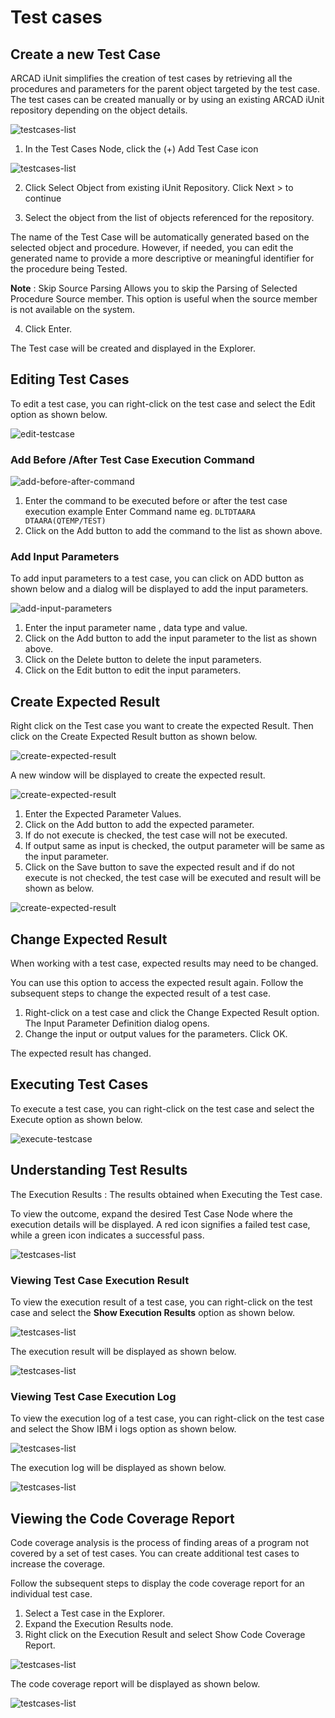 # Test cases

## Create a new Test Case 
ARCAD iUnit simplifies the creation of test cases by retrieving all the procedures and parameters for the parent object targeted by the test case. The test cases can be created manually or by using an existing ARCAD iUnit repository depending on the object details. 

![testcases-list](../media/testcases.png)
1. In the Test Cases Node, click the (+)  Add Test Case icon

![testcases-list](../media/create-testcase.png)


2. Click Select Object from existing iUnit Repository. Click Next > to continue


3. Select the object from the list of objects referenced for the repository. 

The name of the Test Case will be automatically generated based on the selected object and procedure. However, if needed, you can edit the generated name to provide a more descriptive or meaningful identifier for the procedure being Tested.

**Note** : Skip Source Parsing Allows you to skip the Parsing of Selected Procedure Source member. This option is useful when the source member is not available on the system.

4. Click Enter.

The Test case will be created and displayed in the Explorer.

## Editing Test Cases
To edit a test case, you can right-click on the test case and select the Edit option as shown below.

![edit-testcase](../media/edit-testcase.png)

### Add Before /After Test Case Execution Command  

![add-before-after-command](../media/before-after-command.png)

1. Enter the command to be executed before or after the test case execution example Enter Command name eg.
`DLTDTAARA DTAARA(QTEMP/TEST)`
2. Click on the Add button to add the command to the list as shown above.


### Add Input Parameters
To add input parameters to a test case, you can click on ADD button as shown below and a dialog will be displayed to add the input parameters.

![add-input-parameters](../media/add-inputparameter.png)

1. Enter the input parameter name , data type and value.
2. Click on the Add button to add the input parameter to the list as shown above.
3. Click on the Delete button to delete the input parameters.
4. Click on the Edit button to edit the input parameters.
   

## Create Expected Result
Right click on the Test case you want to create the expected Result. Then click on the Create Expected Result button as shown below.

![create-expected-result](../media/add-expected-result-context.png)

A new window will be displayed to create the expected result.

![create-expected-result](../media/add-expected-result-window.png)

1. Enter the Expected Parameter Values.
2. Click on the Add button to add the expected parameter.
3. If do not execute is checked, the test case will not be executed.
4. If output same as input is checked, the output parameter will be same as the input parameter.
5. Click on the Save button to save the expected result and if do not execute is not checked, the test case will be executed and result will be shown as below.
   
![create-expected-result](../media/test-execution-result.png)

## Change Expected Result
When working with a test case, expected results may need to be changed.

You can use this option to access the expected result again. Follow the subsequent steps to change the expected result of a test case. 

1. Right-click on a test case and click the Change Expected Result option. The Input Parameter Definition dialog opens. 
2. Change the input or output values for the parameters. Click OK. 

The expected result has changed.

## Executing Test Cases 

To execute a test case, you can right-click on the test case and select the Execute option as shown below.

![execute-testcase](../media/execute-testcase.png)


## Understanding Test Results

The Execution Results : The results obtained when Executing the Test case.  

To view the outcome, expand the desired Test Case Node where the execution details will be displayed. A red icon signifies a failed test case, while a green icon indicates a successful pass.  

![testcases-list](../media/testcase-result.png)

### Viewing Test Case Execution Result
    
To view the execution result of a test case, you can right-click on the test case and select the **Show Execution Results** option as shown below.

![testcases-list](../media/testcase-result-context.png)

The execution result will be displayed as shown below.

![testcases-list](../media/test-execution-result.png)

### Viewing Test Case Execution Log

To view the execution log of a test case, you can right-click on the test case and select the Show IBM i logs option as shown below.

![testcases-list](../media/testcase-logs-context.png)

The execution log will be displayed as shown below.

![testcases-list](../media/testcase-logs-window.png)



## Viewing the Code Coverage Report

Code coverage analysis is the process of finding areas of a program not covered by a set of test cases. You can create additional test cases to increase the coverage.  

Follow the subsequent steps to display the code coverage report for an individual test case.

1. Select a Test case in the Explorer.
2. Expand the Execution Results node.
3. Right click on the Execution Result and select Show Code Coverage Report.

![testcases-list](../media/code-coverage-context.png)

The code coverage report will be displayed as shown below.

![testcases-list](../media/code-coverage-report.png)


